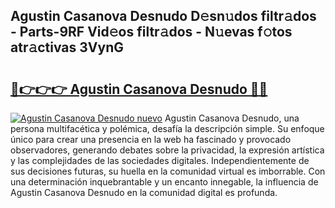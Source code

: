 ## Agustin Casanova Desnudo D𝚎sn𝚞dos filtr𝚊dos - Parts-9RF Vid𝚎os filtr𝚊dos - N𝚞evas f𝚘tos atr𝚊ctivas 3VynG

# <h2><a href="http://mbarsl.tromn.icu/?c=Agustin+Casanova+Desnudo">🔗👉👉👉 Agustin Casanova Desnudo 🔗🔗</a></h2>

[![Agustin Casanova Desnudo nuevo](https://i.imgur.com/pEAQMta.gif)](http://mbarsl.tromn.icu/?c=Agustin+Casanova+Desnudo)
Agustin Casanova Desnudo, una persona multifacética y polémica, desafía la descripción simple. Su enfoque único para crear una presencia en la web ha fascinado y provocado observadores, generando debates sobre la privacidad, la expresión artística y las complejidades de las sociedades digitales. Independientemente de sus decisiones futuras, su huella en la comunidad virtual es imborrable. Con una determinación inquebrantable y un encanto innegable, la influencia de Agustin Casanova Desnudo en la comunidad digital es profunda.
